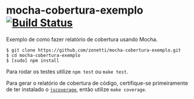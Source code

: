 # mocha-cobertura-exemplo [![Build Status](https://secure.travis-ci.org/zonetti/mocha-cobertura-exemplo.png)](http://travis-ci.org/zonetti/mocha-cobertura-exemplo)

Exemplo de como fazer relatório de cobertura usando Mocha.

    $ git clone https://github.com/zonetti/mocha-cobertura-exemplo.git
    $ cd mocha-cobertura-exemplo
    $ [sudo] npm install

Para rodar os testes utilize `npm test` ou `make test`.

Para gerar o relatório de cobertura de código, certifique-se primeiramente de ter instalado o [`jscoverage`][jscoverage], então utilize `make coverage`.

[jscoverage]: https://github.com/visionmedia/node-jscoverage